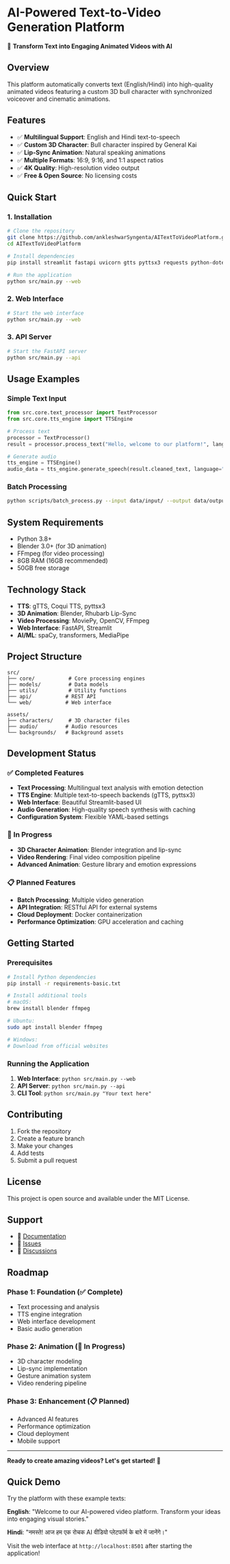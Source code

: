# AI-Powered Text-to-Video Generation Platform

🎯 **Transform Text into Engaging Animated Videos with AI**

## Overview
This platform automatically converts text (English/Hindi) into high-quality animated videos featuring a custom 3D bull character with synchronized voiceover and cinematic animations.

## Features
- ✅ **Multilingual Support**: English and Hindi text-to-speech
- ✅ **Custom 3D Character**: Bull character inspired by General Kai
- ✅ **Lip-Sync Animation**: Natural speaking animations
- ✅ **Multiple Formats**: 16:9, 9:16, and 1:1 aspect ratios  
- ✅ **4K Quality**: High-resolution video output
- ✅ **Free & Open Source**: No licensing costs

## Quick Start

### 1. Installation
```bash
# Clone the repository
git clone https://github.com/ankleshwarSyngenta/AITextToVideoPlatform.git
cd AITextToVideoPlatform

# Install dependencies
pip install streamlit fastapi uvicorn gtts pyttsx3 requests python-dotenv pyyaml loguru langdetect pydantic-settings

# Run the application
python src/main.py --web
```

### 2. Web Interface
```bash
# Start the web interface
python src/main.py --web
```

### 3. API Server
```bash
# Start the FastAPI server
python src/main.py --api
```

## Usage Examples

### Simple Text Input
```python
from src.core.text_processor import TextProcessor
from src.core.tts_engine import TTSEngine

# Process text
processor = TextProcessor()
result = processor.process_text("Hello, welcome to our platform!", language="en")

# Generate audio
tts_engine = TTSEngine()
audio_data = tts_engine.generate_speech(result.cleaned_text, language="en")
```

### Batch Processing
```bash
python scripts/batch_process.py --input data/input/ --output data/output/
```

## System Requirements
- Python 3.8+
- Blender 3.0+ (for 3D animation)
- FFmpeg (for video processing)
- 8GB RAM (16GB recommended)
- 50GB free storage

## Technology Stack
- **TTS**: gTTS, Coqui TTS, pyttsx3
- **3D Animation**: Blender, Rhubarb Lip-Sync
- **Video Processing**: MoviePy, OpenCV, FFmpeg
- **Web Interface**: FastAPI, Streamlit
- **AI/ML**: spaCy, transformers, MediaPipe

## Project Structure
```
src/
├── core/           # Core processing engines
├── models/         # Data models
├── utils/          # Utility functions
├── api/           # REST API
└── web/           # Web interface

assets/
├── characters/     # 3D character files
├── audio/         # Audio resources
└── backgrounds/   # Background assets
```

## Development Status

### ✅ Completed Features
- **Text Processing**: Multilingual text analysis with emotion detection
- **TTS Engine**: Multiple text-to-speech backends (gTTS, pyttsx3)
- **Web Interface**: Beautiful Streamlit-based UI
- **Audio Generation**: High-quality speech synthesis with caching
- **Configuration System**: Flexible YAML-based settings

### 🚧 In Progress
- **3D Character Animation**: Blender integration and lip-sync
- **Video Rendering**: Final video composition pipeline
- **Advanced Animation**: Gesture library and emotion expressions

### 📋 Planned Features
- **Batch Processing**: Multiple video generation
- **API Integration**: RESTful API for external systems
- **Cloud Deployment**: Docker containerization
- **Performance Optimization**: GPU acceleration and caching

## Getting Started

### Prerequisites
```bash
# Install Python dependencies
pip install -r requirements-basic.txt

# Install additional tools
# macOS:
brew install blender ffmpeg

# Ubuntu:
sudo apt install blender ffmpeg

# Windows:
# Download from official websites
```

### Running the Application
1. **Web Interface**: `python src/main.py --web`
2. **API Server**: `python src/main.py --api`
3. **CLI Tool**: `python src/main.py "Your text here"`

## Contributing
1. Fork the repository
2. Create a feature branch
3. Make your changes
4. Add tests
5. Submit a pull request

## License
This project is open source and available under the MIT License.

## Support
- 📖 [Documentation](docs/)
- 🐛 [Issues](https://github.com/ankleshwarSyngenta/AITextToVideoPlatform/issues)
- 💬 [Discussions](https://github.com/ankleshwarSyngenta/AITextToVideoPlatform/discussions)

## Roadmap

### Phase 1: Foundation (✅ Complete)
- Text processing and analysis
- TTS engine integration
- Web interface development
- Basic audio generation

### Phase 2: Animation (🚧 In Progress)
- 3D character modeling
- Lip-sync implementation
- Gesture animation system
- Video rendering pipeline

### Phase 3: Enhancement (📋 Planned)
- Advanced AI features
- Performance optimization
- Cloud deployment
- Mobile support

---

**Ready to create amazing videos? Let's get started!** 🚀

## Quick Demo

Try the platform with these example texts:

**English**: "Welcome to our AI-powered video platform. Transform your ideas into engaging visual stories."

**Hindi**: "नमस्ते! आज हम एक रोचक AI वीडियो प्लेटफॉर्म के बारे में जानेंगे।"

Visit the web interface at `http://localhost:8501` after starting the application!

